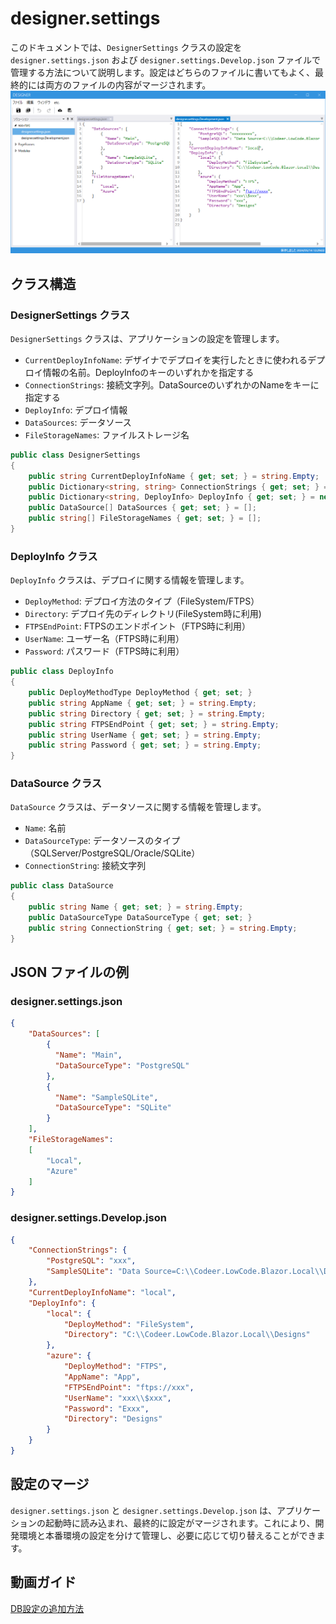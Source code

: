 # designer.settings

このドキュメントでは、`DesignerSettings` クラスの設定を `designer.settings.json` および `designer.settings.Develop.json` ファイルで管理する方法について説明します。設定はどちらのファイルに書いてもよく、最終的には両方のファイルの内容がマージされます。
<img src="images/designer_settings.png">

## クラス構造

### DesignerSettings クラス

`DesignerSettings` クラスは、アプリケーションの設定を管理します。

- `CurrentDeployInfoName`: デザイナでデプロイを実行したときに使われるデプロイ情報の名前。DeployInfoのキーのいずれかを指定する
- `ConnectionStrings`: 接続文字列。DataSourceのいずれかのNameをキーに指定する
- `DeployInfo`: デプロイ情報
- `DataSources`: データソース
- `FileStorageNames`: ファイルストレージ名

```csharp
public class DesignerSettings
{
    public string CurrentDeployInfoName { get; set; } = string.Empty;
    public Dictionary<string, string> ConnectionStrings { get; set; } = new();
    public Dictionary<string, DeployInfo> DeployInfo { get; set; } = new();
    public DataSource[] DataSources { get; set; } = [];
    public string[] FileStorageNames { get; set; } = [];
}
```

### DeployInfo クラス

`DeployInfo` クラスは、デプロイに関する情報を管理します。

- `DeployMethod`: デプロイ方法のタイプ（FileSystem/FTPS）
- `Directory`: デプロイ先のディレクトリ(FileSystem時に利用)
- `FTPSEndPoint`: FTPSのエンドポイント（FTPS時に利用）
- `UserName`: ユーザー名（FTPS時に利用）
- `Password`: パスワード（FTPS時に利用）

```csharp
public class DeployInfo
{
    public DeployMethodType DeployMethod { get; set; }
    public string AppName { get; set; } = string.Empty;
    public string Directory { get; set; } = string.Empty;
    public string FTPSEndPoint { get; set; } = string.Empty;
    public string UserName { get; set; } = string.Empty;
    public string Password { get; set; } = string.Empty;
}
```

### DataSource クラス

`DataSource` クラスは、データソースに関する情報を管理します。

- `Name`: 名前
- `DataSourceType`: データソースのタイプ（SQLServer/PostgreSQL/Oracle/SQLite）
- `ConnectionString`: 接続文字列

```csharp
public class DataSource
{
    public string Name { get; set; } = string.Empty;
    public DataSourceType DataSourceType { get; set; }
    public string ConnectionString { get; set; } = string.Empty;
}
```

## JSON ファイルの例

### designer.settings.json

```json
{
    "DataSources": [
        {
          "Name": "Main",
          "DataSourceType": "PostgreSQL"
        },
        {
          "Name": "SampleSQLite",
          "DataSourceType": "SQLite"
        }
    ],
    "FileStorageNames": 
    [
        "Local",
        "Azure"
    ]
}
```

### designer.settings.Develop.json

```json
{
    "ConnectionStrings": {
        "PostgreSQL": "xxx",
        "SampleSQLite": "Data Source=C:\\Codeer.LowCode.Blazor.Local\\Data\\sqlite_sample.db;Version=3;"
    },
    "CurrentDeployInfoName": "local",
    "DeployInfo": {
        "local": {
            "DeployMethod": "FileSystem",
            "Directory": "C:\\Codeer.LowCode.Blazor.Local\\Designs"
        },
        "azure": {
            "DeployMethod": "FTPS",
            "AppName": "App",
            "FTPSEndPoint": "ftps://xxx",
            "UserName": "xxx\\$xxx",
            "Password": "Exxx",
            "Directory": "Designs"
        }
    }
}
```

## 設定のマージ

`designer.settings.json` と `designer.settings.Develop.json` は、アプリケーションの起動時に読み込まれ、最終的に設定がマージされます。これにより、開発環境と本番環境の設定を分けて管理し、必要に応じて切り替えることができます。

## 動画ガイド
[DB設定の追加方法](https://youtu.be/9NhVhUG57Wk?si=MZC6qBU_I8NOufqd)